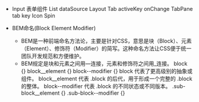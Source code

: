 - Input 表单组件
    List dataSource
    Layout
    Tab activeKey onChange
      TabPane tab key
    Icon
    Spin

- BEM命名(Block Element Modifier)
  - BEM是一种前端命名方法论，主要是针对CSS，意思是块（Block）、元素（Element）、修饰符（Modifier）的简写。这种命名方法让CSS便于统一团队开发规范和方便维护。
  - BEM规定是块和元素之间用—连接，元素和修饰符之间用_连接。
  block {}
  block__element {}
  block--modifier {}
  block 代表了更高级别的抽象或组件。
  block__element 代表 .block 的后代，用于形成一个完整的 .block 的整体。
  block--modifier 代表 .block 的不同状态或不同版本。
  .sub-block__element {}
  .sub-block--modifier {}